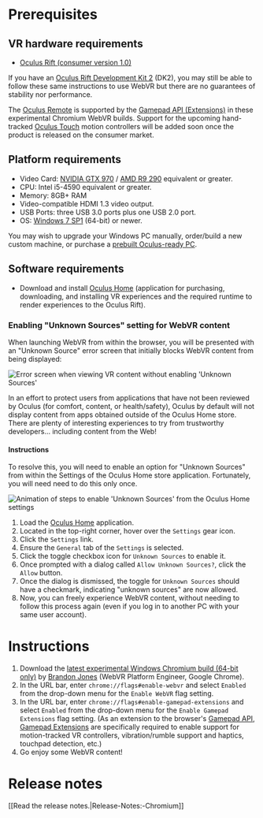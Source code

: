 # Prerequisites

## VR hardware requirements

* [Oculus Rift (consumer version 1.0)](https://www3.oculus.com/rift/)

If you have an [Oculus Rift Development Kit 2](https://www3.oculus.com/dk2/) (DK2), you may still be able to follow these same instructions to use WebVR but there are no guarantees of stability nor performance.

The [Oculus Remote](https://support.oculus.com/835449819935261) is supported by the [Gamepad API (Extensions)](https://w3c.github.io/gamepad/extensions.html) in these experimental Chromium WebVR builds. Support for the upcoming hand-tracked [Oculus Touch](https://www3.oculus.com/touch/) motion controllers will be added soon once the product is released on the consumer market.

## Platform requirements

* Video Card: [NVIDIA GTX 970](http://www.geforce.com/hardware/desktop-gpus/geforce-gtx-970) / [AMD R9 290](http://www.amd.com/en-us/products/graphics/desktop/r9) equivalent or greater.
* CPU: Intel i5-4590 equivalent or greater.
* Memory: 8GB+ RAM
* Video-compatible HDMI 1.3 video output.
* USB Ports: three USB 3.0 ports plus one USB 2.0 port.
* OS: [Windows 7 SP1](https://support.microsoft.com/en-us/help/15090/windows-7-install-service-pack-1-sp1) (64-bit) or newer.

You may wish to upgrade your Windows PC manually, order/build a new custom machine, or purchase a [prebuilt Oculus-ready PC](https://www3.oculus.com/oculus-ready-pcs/).

## Software requirements

* Download and install [Oculus Home](https://www3.oculus.com/setup/) (application for purchasing, downloading, and installing VR experiences and the required runtime to render experiences to the Oculus Rift).

### Enabling "Unknown Sources" setting for WebVR content

When launching WebVR from within the browser, you will be presented with an "Unknown Source" error screen that initially blocks WebVR content from being displayed:

![Error screen when viewing VR content without enabling 'Unknown Sources'](https://cloud.githubusercontent.com/assets/203725/18866890/ad9881de-8456-11e6-8589-76dce64b3935.jpg "Error screen when viewing VR content without enabling 'Unknown Sources'")

In an effort to protect users from applications that have not been reviewed by Oculus (for comfort, content, or health/safety), Oculus by default will not display content from apps obtained outside of the Oculus Home store. There are plenty of interesting experiences to try from trustworthy developers… including content from the Web!

#### Instructions

To resolve this, you will need to enable an option for "Unknown Sources" from within the Settings of the Oculus Home store application. Fortunately, you will need need to do this only once.

![Animation of steps to enable 'Unknown Sources' from the Oculus Home settings](https://cloud.githubusercontent.com/assets/203725/18866886/a8ffb9b2-8456-11e6-8829-d79f5c218764.gif "Animation of steps to enable 'Unknown Sources' from the Oculus Home settings")

1. Load the [Oculus Home](https://www3.oculus.com/setup/) application.
2. Located in the top-right corner, hover over the `Settings` gear icon.
3. Click the `Settings` link.
4. Ensure the `General` tab of the `Settings` is selected.
5. Click the toggle checkbox icon for `Unknown Sources` to enable it.
6. Once prompted with a dialog called `Allow Unknown Sources?`, click the `Allow` button.
7. Once the dialog is dismissed, the toggle for `Unknown Sources` should have a checkmark, indicating "unknown sources" are now allowed.
8. Now, you can freely experience WebVR content, without needing to follow this process again (even if you log in to another PC with your same user account).

# Instructions

1. Download the [latest experimental Windows Chromium build (64-bit only)](https://webvr.info/get-chrome/) by [Brandon Jones](https://twitter.com/tojiro) (WebVR Platform Engineer, Google Chrome).
2. In the URL bar, enter `chrome://flags#enable-webvr` and select `Enabled` from the drop-down menu for the `Enable WebVR` flag setting.
3. In the URL bar, enter `chrome://flags#enable-gamepad-extensions` and select `Enabled` from the drop-down menu for the `Enable Gamepad Extensions` flag setting. (As an extension to the browser's [Gamepad API](https://w3c.github.io/gamepad/), [Gamepad Extensions](https://w3c.github.io/gamepad/extensions.html) are specifically required to enable support for motion-tracked VR controllers, vibration/rumble support and haptics, touchpad detection, etc.)
3. Go enjoy some WebVR content!

# Release notes

[[Read the release notes.|Release-Notes:-Chromium]]

